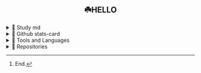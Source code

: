 <!-- Begin README.md -->
<h2 align="center"> ☘️HELLO </h2>

<!-- Begin Study md -->
<details>
  <summary> 🚀 Study md </summary>
  
  > **Bold** and *Italic* and ***combine***. [link to myGithub](https://github.com/6lr0w0ll38 "My github")
  
  Inline `code`
    
  ```c++
  #include<iostream>
  int main(){
  std :: cout << "HelloWorld";
  }
  ```
  
  - [x] complete item
  - [ ] item

  footnote [^0]
  [^0]: End.

</details>
<!-- End Study md -->

<!-- Github stats-card -->
<details>
  <summary> 🚀 Github stats-card </summary> 

  |[![Github stats-card](https://stats-card-6lr0w0ll38.vercel.app/api?username=6lr0w0ll38&show_icons=true&theme=radical "Github stats-card")](https://github.com/6lr0w0ll38/6lr0w0ll38) | [![Languages](https://stats-card-6lr0w0ll38.vercel.app/api/top-langs/?username=6lr0w0ll38&layout=compact&show_icons=true&theme=radical "Languages")](https://github.com/6lr0w0ll38/6lr0w0ll38) |
  |---|---|  
  
</details>
<!-- End Github stats-card -->

<!-- Tools and Languages -->
<details>
  <summary> 🚀 Tools and Languages </summary>
  
  |<img src="https://raw.githubusercontent.com/github/explore/26674e638508ac4a4e113ee32d6755ebfa000569/topics/neovim/neovim.png" title="Neovim" width="26"> | <img src="https://raw.githubusercontent.com/github/explore/26674e638508ac4a4e113ee32d6755ebfa000569/topics/terminal/terminal.png" title="Terminal" width="26"> |<img src="https://raw.githubusercontent.com/github/explore/26674e638508ac4a4e113ee32d6755ebfa000569/topics/github/github.png" title="Github" width="26"> | <img src="https://raw.githubusercontent.com/github/explore/26674e638508ac4a4e113ee32d6755ebfa000569/topics/git/git.png" title="Git" width="26"> | <img src="https://raw.githubusercontent.com/github/explore/180320cffc25f4ed1bbdfd33d4db3a66eeeeb358/topics/cpp/cpp.png" title="C++" width="26"> | <img src="https://raw.githubusercontent.com/github/explore/26674e638508ac4a4e113ee32d6755ebfa000569/topics/markdown/markdown.png" title="Markdown" width="26"> | <img src="https://raw.githubusercontent.com/github/explore/180320cffc25f4ed1bbdfd33d4db3a66eeeeb358/topics/java/java.png" title="Java" width="26"> | <img src="https://raw.githubusercontent.com/github/explore/180320cffc25f4ed1bbdfd33d4db3a66eeeeb358/topics/python/python.png" title="Python" width="26"> |
  |---|---|---|---|---|---|---|---|
  
</details>
<!-- End Tools and Languages -->

<!-- Repositories -->
<details>
  <summary> 🚀 Repositories </summary>
  
  [![Repositories 6lr0w0ll38](https://stats-card-6lr0w0ll38.vercel.app/api/pin/?username=6lr0w0ll38&repo=6lr0w0ll38&show_owner=true&show_icons=true&theme=radical "6lr0w0ll38")](https://github.com/6lr0w0ll38/6lr0w0ll38)
  [![Repositories configNeovim](https://stats-card-6lr0w0ll38.vercel.app/api/pin/?username=6lr0w0ll38&repo=configNeovim&show_owner=true&show_icons=true&theme=radical "configNeovim")](https://github.com/6lr0w0ll38/configNeovim)
  [![Repositories cpp](https://stats-card-6lr0w0ll38.vercel.app/api/pin/?username=6lr0w0ll38&repo=cpp&show_owner=true&show_icons=true&theme=radical "cpp")](https://github.com/6lr0w0ll38/cpp)

</details>  
<!-- End Repositories-->
  
<!-- End README.md-->

